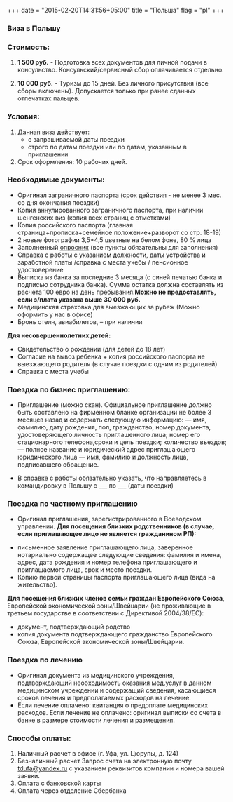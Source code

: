 +++
date = "2015-02-20T14:31:56+05:00"
title = "Польша"
flag = "pl"
+++
### Виза в Польшу

### Стоимость:

1) **1 500 руб.** - Подготовка всех документов для личной подачи в консульство. Консульский/сервисный сбор оплачивается отдельно.

2) **10 000 руб.** - Туризм до 15 дней. Без личного присутствия (все сборы включены).  Допускается только при ранее сданных отпечатках пальцев.

### Условия:

1. Данная виза действует:
   * с запрашиваемой даты поездки
   * строго по датам поездки или по датам, указанным в приглашении
2. Срок оформления: 10 рабочих дней.


### Необходимые документы:

* Оригинал заграничного паспорта (срок действия - не менее 3 мес. со дня окончания поездки)
* Копия аннулированного заграничного паспорта, при наличии шенгенских виз (копия всех страниц с отметками)
* Копия российского паспорта (главная страница+прописка+семейное положение+разворот со стр. 18-19)
* 2 новые фотографии 3,5*4,5 цветные на белом фоне, 80 % лица
* Заполненный [опросник](/forms/Opros-Shengen.docx) (все пункты обязательны для заполнения)
* Справка с работы с указанием должности, даты устройства и заработной платы /справка с места учебы / пенсионное удостоверение
* Выписка из банка за последние 3 месяца (с синей печатью банка и подписью сотрудника банка). Сумма остатка должна составлять из расчета 100 евро на день пребывания.**Можно не предоставлять, если з/плата указана выше 30 000 руб.**
* Медицинская страховка для выезжающих за рубеж (Можно оформить у нас в офисе)
* Бронь отеля, авиабилетов, – при наличии

**Для несовершеннолетних детей:**
   * Свидетельство о рождении (для детей до 18 лет)
   * Согласие на вывоз ребенка + копия российского паспорта не выезжающего родителя (в случае поездки с одним из родителей)
   * Справка с места учебы

### Поездка по бизнес приглашению:
* Приглашение (можно скан).
Официальное приглашение должно быть составлено на фирменном бланке организации не более З месяцев назад и содержать
следующую информацию:
— имя, фамилию, дату рождения, пол, гражданство, номер документа, удостоверяющего личность приглашенного лица; номер его стационарного телефона,сроки и цель поездки; количество въездов;
— полное название и юридический адрес приглашающего юридического лица
— имя, фамилию и должность лица, подписавшего обращение.

* В справке с работы обязательно указать, что направляетесь в командировку в Польшу с ___ по ___ (даты поездки)

### Поездка по частному приглашению
* Оригинал приглашения, зарегистрированного в Воеводском управлении.
**Для посещения близких родственников (в случае, если приглашающее лицо не является гражданином РП):**
- письменное заявление приглашающего лица, заверенное нотариально содержащее следующие сведения:
фамилия и имена, адрес, дата рождения и номер телефона приглашающего и приглашаемого лица, срок и место поездки.
- Копию первой страницы паспорта приглашающего лица (вида на жительство).

**Для посещения близких членов семьи граждан Европейского Союза**,
Европейской экономической зоны/Швейцарии (не проживающие в третьем государстве в соответствии с Директивой 2004/38/EC):
- документ, подтверждающий родство
- копия документа подтверждающего гражданство Европейского Союза, Европейской экономической зоны/Швейцарии.

### Поездка по лечению
* Оригинал документа из медицинского учреждения, подтверждающий необходимость оказания мед.услуг в данном медицинском учреждении и содержащий сведения, касающиеся сроков лечения и предполагаемых расходов на лечение.
* Если лечение оплачено: квитанция о предоплате медицинских расходов.
  Если лечение не оплачено: оригинал выписки со счета в банке в размере стоимости лечения и размещения.

### Способы оплаты:

1. Наличный расчет в офисе (г. Уфа, ул. Цюрупы, д. 124)
2. Безналичный расчет
Запрос счета на электронную почту tdufa@yandex.ru  с указанием реквизитов компании и номера вашей заявки.
3. Оплата с банковской карты
4. Оплата через отделение Сбербанка
